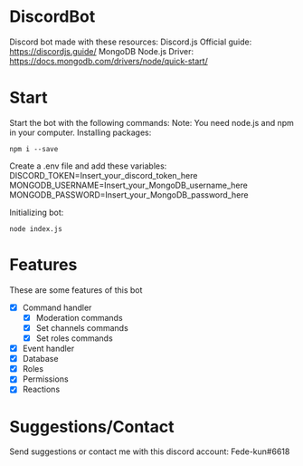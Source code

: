 # DiscordBot
Discord bot made with these resources:
Discord.js Official guide: https://discordjs.guide/
MongoDB Node.js Driver: https://docs.mongodb.com/drivers/node/quick-start/

# Start
Start the bot with the following commands:
Note: You need node.js and npm in your computer.
Installing packages:
```batch
npm i --save
```

Create a .env file and add these variables:
DISCORD_TOKEN=Insert_your_discord_token_here
MONGODB_USERNAME=Insert_your_MongoDB_username_here
MONGODB_PASSWORD=Insert_your_MongoDB_password_here

Initializing bot:
```batch
node index.js
```

# Features
These are some features of this bot
- [X] Command handler
	- [X] Moderation commands
	- [X] Set channels commands
	- [X] Set roles commands
- [X] Event handler
- [X] Database
- [X] Roles
- [X] Permissions
- [X] Reactions

# Suggestions/Contact
Send suggestions or contact me with this discord account: Fede-kun#6618